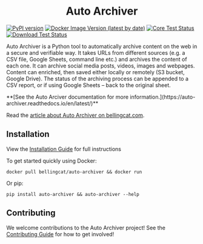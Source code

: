 <h1 align="center">Auto Archiver</h1>

[![PyPI version](https://badge.fury.io/py/auto-archiver.svg)](https://badge.fury.io/py/auto-archiver)
[![Docker Image Version (latest by date)](https://img.shields.io/docker/v/bellingcat/auto-archiver?label=version&logo=docker)](https://hub.docker.com/r/bellingcat/auto-archiver)
[![Core Test Status](https://github.com/bellingcat/auto-archiver/workflows/Core%20Tests/badge.svg)](https://github.com/bellingcat/auto-archiver/actions/workflows/tests-core.yaml)
[![Download Test Status](https://github.com/bellingcat/auto-archiver/workflows/Download%20Tests/badge.svg)](https://github.com/bellingcat/auto-archiver/actions/workflows/tests-download.yaml)
<!-- ![Docker Pulls](https://img.shields.io/docker/pulls/bellingcat/auto-archiver) -->
<!-- [![PyPI download month](https://img.shields.io/pypi/dm/auto-archiver.svg)](https://pypi.python.org/pypi/auto-archiver/) -->
<!-- [![Documentation Status](https://readthedocs.org/projects/vk-url-scraper/badge/?version=latest)](https://vk-url-scraper.readthedocs.io/en/latest/?badge=latest) -->



Auto Archiver is a Python tool to automatically archive content on the web in a secure and verifiable way. It takes URLs from different sources (e.g. a CSV file, Google Sheets, command line etc.) and archives the content of each one. It can archive social media posts, videos, images and webpages. Content can enriched, then saved either locally or remotely (S3 bucket, Google Drive). The status of the archiving process can be appended to a CSV report, or if using Google Sheets – back to the original sheet.

<div class="hidden_rtd">
**[See the Auto Arciver documentation for more information.](https://auto-archiver.readthedocs.io/en/latest/)**
</div>

Read the [article about Auto Archiver on bellingcat.com](https://www.bellingcat.com/resources/2022/09/22/preserve-vital-online-content-with-bellingcats-auto-archiver-tool/).


## Installation

View the [Installation Guide](installation/installation.md) for full instructions

To get started quickly using Docker:

`docker pull bellingcat/auto-archiver && docker run`

Or pip:

`pip install auto-archiver && auto-archiver --help`

## Contributing

We welcome contributions to the Auto Archiver project! See the [Contributing Guide](https://auto-archiver.readthedocs.io/en/latest/contributing.html) for how to get involved!

